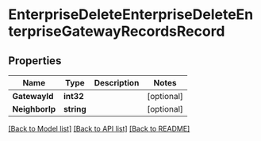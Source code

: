 # EnterpriseDeleteEnterpriseDeleteEnterpriseGatewayRecordsRecord

## Properties

Name | Type | Description | Notes
------------ | ------------- | ------------- | -------------
**GatewayId** | **int32** |  | [optional] 
**NeighborIp** | **string** |  | [optional] 

[[Back to Model list]](../README.md#documentation-for-models) [[Back to API list]](../README.md#documentation-for-api-endpoints) [[Back to README]](../README.md)


